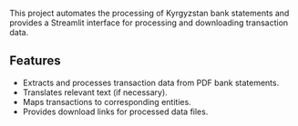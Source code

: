 This project automates the processing of Kyrgyzstan bank statements and provides a Streamlit interface for processing and downloading transaction data.

## Features

- Extracts and processes transaction data from PDF bank statements.
- Translates relevant text (if necessary).
- Maps transactions to corresponding entities.
- Provides download links for processed data files.

